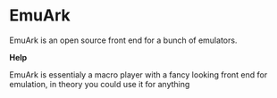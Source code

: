 # EmuArk
EmuArk is an open source front end for a bunch of emulators.

<b>Help</b>
  
EmuArk is essentialy a macro player with a fancy looking front end for emulation, in theory you could use it for anything
